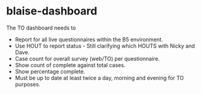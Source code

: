 # blaise-dashboard

The TO dashboard needs to  
- Report for all live questionnaires within the B5 environment.
- Use HOUT to report status - Still clarifying which HOUTS with Nicky and Dave.
- Case count for overall survey (web/TO) per questionnaire.
- Show count of complete against total cases.
- Show percentage complete.
- Must be up to date at least twice a day, morning and evening for TO purposes.

